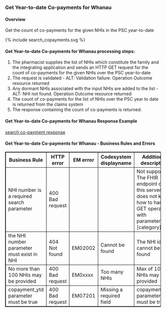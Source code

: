 

### Get Year-to-date Co-payments for Whanau

#### Overview

Get the count of co-payments for the given NHIs in the PSC year-to-date
<div>
{% include search_copayments.svg %}
</div>



####  Get Year-to-date Co-payments for Whanau processing steps:

1. The pharmacist supplies the list of NHIs which constitute the family and the integrating application and sends an HTTP GET request for the count of co-payments for the given NHIs over the PSC year-to-date
2. The request is validated - ALT: Validation failure. Operation Outcome resource returned
3. Any dormant NHIs associated with the input NHIs are added to the list - ALT: NHI not found. Operation Outcome resource returned
4. The count of co-payments for the list of NHIs over the PSC year to date is returned from the claims system <br />
5. The response containing the count of co-payments is returned.



####  Get  Year-to-date Co-payments for Whanau Response Example 
[search co-payment response](Bundle-MD11223344.json.html)


<h4>Get  Year-to-date Co-payments for Whanau - Business Rules and Errors</h4>
<table>
<style>
table, th, td {
  border: 1px solid black;
  border-collapse: collapse;
}
</style>
<tr><th> Business Rule </th>

<th> HTTP error </th>
<th> EM error </th>
<th> Codesystem displayname </th>
<th> Additional description </th>
</tr>

<tr><td> NHI number is a required search parameter </td>
<td> 400 Bad request </td>
<td>  </td>
<td> </td>
<td> Not supported. The FHIR endpoint on this server does not know how to handle GET operation with parameters [category] </td></tr>

<tr><td> the NHI number parameter must exist in NHI </td>
<td> 404 Not found </td>
<td> EM02002 </td>
<td> Cannot be found </td>
<td> The NHI id cannot be found  </td></tr>

<tr><td> No more than 100 NHIs may be provided </td>
<td> 400 Bad request  </td>
<td> EM0xxxx </td>
<td> Too many NHIs  </td>
<td> Max of 100 NHIs may be provided</td></tr>

<tr><td>copayment_ytd parameter must be true</td>
<td> 400 Bad request </td>
<td> EM07201 </td>
<td> Missing a required field </td>
<td> copayment_ytd parameter must be true</td></tr> 
</table>
